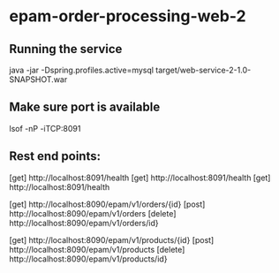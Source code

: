 # epam-order-processing-web-2

## Running the service
java -jar -Dspring.profiles.active=mysql target/web-service-2-1.0-SNAPSHOT.war

## Make sure port is available
lsof -nP -iTCP:8091

## Rest end points:
[get] http://localhost:8091/health
[get] http://localhost:8091/health
[get] http://localhost:8091/health

[get] http://localhost:8090/epam/v1/orders/{id}
[post] http://localhost:8090/epam/v1/orders
[delete] http://localhost:8090/epam/v1/orders/id}

[get] http://localhost:8090/epam/v1/products/{id}
[post] http://localhost:8090/epam/v1/products
[delete] http://localhost:8090/epam/v1/products/id}